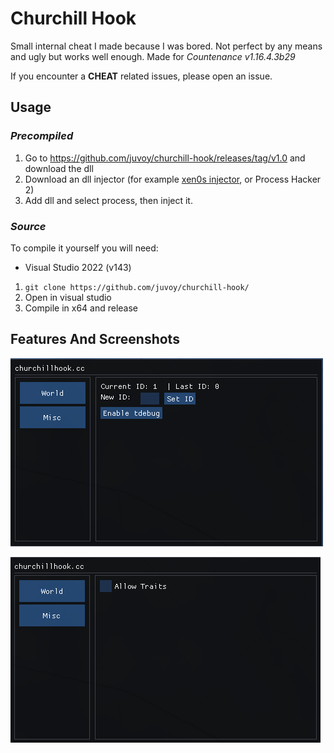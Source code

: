 # Churchill Hook
Small internal cheat I made because I was bored. Not perfect by any means and ugly but works well enough. Made for *Countenance v1.16.4.3b29*

If you encounter a **CHEAT** related issues, please open an issue.
## Usage
### *Precompiled*
1. Go to https://github.com/juvoy/churchill-hook/releases/tag/v1.0 and download the dll
2. Download an dll injector (for example [xen0s injector](https://github.com/DarthTon/Xenos), or Process Hacker 2)
3. Add dll and select process, then inject it. 

### *Source*
To compile it yourself you will need:
- Visual Studio 2022 (v143)

1. `git clone https://github.com/juvoy/churchill-hook/`
2. Open in visual studio
3. Compile in x64 and release


## Features And Screenshots
![world section screenshot](https://github.com/juvoy/churchill-hook/blob/master/churchill%20hook/screenshots/screenshot_world.png)

![misc section screenshot](https://github.com/juvoy/churchill-hook/blob/master/churchill%20hook/screenshots/screenshot_misc.png)
